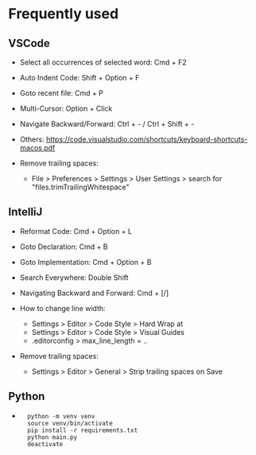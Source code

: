# Frequently used


## VSCode
- Select all occurrences of selected word: Cmd + F2

- Auto Indent Code: Shift + Option + F

- Goto recent file: Cmd + P

- Multi-Cursor: Option + Click

- Navigate Backward/Forward: Ctrl + - / Ctrl + Shift + -

- Others: https://code.visualstudio.com/shortcuts/keyboard-shortcuts-macos.pdf

- Remove trailing spaces:
    - File > Preferences > Settings > User Settings > search for "files.trimTrailingWhitespace"


## IntelliJ
- Reformat Code: Cmd + Option + L

- Goto Declaration: Cmd + B

- Goto Implementation: Cmd + Option + B

- Search Everywhere: Double Shift

- Navigating Backward and Forward: Cmd + [/]

- How to change line width:
    - Settings > Editor > Code Style > Hard Wrap at
    - Settings > Editor > Code Style > Visual Guides
    - .editorconfig > max_line_length = ..

- Remove trailing spaces:
    - Settings > Editor > General > Strip trailing spaces on Save

## Python
- ```
    python -m venv venv
    source venv/bin/activate
    pip install -r requirements.txt
    python main.py
    deactivate
```

